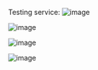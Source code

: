 Testing service:
![image](https://github.com/LytvKhai/Labs/assets/145440852/35b5aab0-f642-4376-946a-311f4a160428)

![image](https://github.com/LytvKhai/Labs/assets/145440852/576217bd-0ba5-4c75-bbb9-d5119bfbb914)

![image](https://github.com/LytvKhai/Labs/assets/145440852/fa39f3c4-cf26-4331-9b1f-b411c45df66b)

![image](https://github.com/LytvKhai/Labs/assets/145440852/8e5c22a5-742f-4eb5-9c65-5e10c61bebba)
